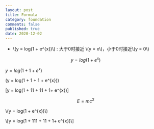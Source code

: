 ```yaml
---
layout: post
title: Formula
category: foundation
comments: false
published: true
date: 2020-12-02
---
```


* \\(y = log(1 + e^{x})\\) : 大于0时接近 \\(y = x\\)，小于0时接近\\(y = 0\\)

$$
y = log(1 + e^{x})
$$

$y = log(1 + 1 + e^{x})$

\(y = log(1 + 1 + 1 + e^{x})\)

\[y = log(1 + 11 + 11 + 1+ e^{x})\]

$$
\begin{equation}
E=mc^2
\end{equation}
$$

\\(y = log(1 + e^{x})\\)

\\[y = log(1 + 111 + 11 + 1+ e^{x})\\]